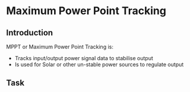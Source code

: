 #  **Maximum Power Point Tracking**
## **Introduction**
MPPT or Maximum Power Point Tracking is:
- Tracks input/output power signal data to stabilise output
- Is used for Solar or other un-stable power sources to regulate output

## **Task**
